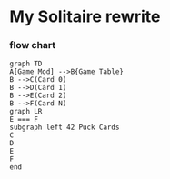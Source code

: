 # My Solitaire rewrite

### flow chart

<!-- gfmd-start -->
```mermaid
graph TD
A[Game Mod] -->B{Game Table}
B -->C(Card 0)
B -->D(Card 1)
B -->E(Card 2)
B -->F(Card N)
graph LR
E === F
subgraph left 42 Puck Cards
C
D
E
F
end
```
<!-- gfmd-end -->

